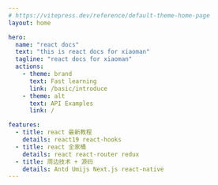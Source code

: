 ```yaml
---
# https://vitepress.dev/reference/default-theme-home-page
layout: home

hero:
  name: "react docs"
  text: "this is react docs for xiaoman"
  tagline: "react docs for xiaoman"
  actions:
    - theme: brand
      text: Fast learning
      link: /basic/introduce
    - theme: alt
      text: API Examples
      link: /

features:
  - title: react 最新教程
    details: react19 react-hooks
  - title: react 全家桶
    details: react react-router redux 
  - title: 周边技术 + 源码
    details: Antd Umijs Next.js react-native
---
```


